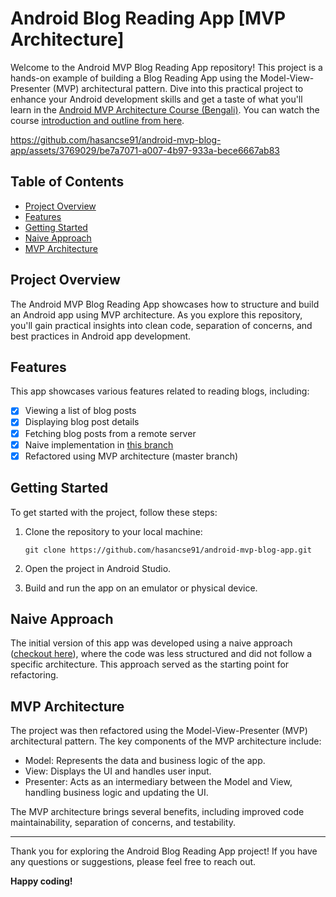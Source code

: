 # Android Blog Reading App [MVP Architecture]

Welcome to the Android MVP Blog Reading App repository! This project is a hands-on example of building a Blog Reading App using the Model-View-Presenter (MVP) architectural pattern. Dive into this practical project to enhance your Android development skills and get a taste of what you'll learn in the [Android MVP Architecture Course (Bengali)](http://learning.megaminds.technology/courses/android-mvp-architecture/details). You can watch the course [introduction and outline from here](https://youtu.be/I7q1jaqGn5g).

https://github.com/hasancse91/android-mvp-blog-app/assets/3769029/be7a7071-a007-4b97-933a-bece6667ab83


## Table of Contents

- [Project Overview](#project-overview)
- [Features](#features)
- [Getting Started](#getting-started)
- [Naive Approach](#naive-approach)
- [MVP Architecture](#mvp-architecture)

## Project Overview

The Android MVP Blog Reading App showcases how to structure and build an Android app using MVP architecture. As you explore this repository, you'll gain practical insights into clean code, separation of concerns, and best practices in Android app development.

## Features

This app showcases various features related to reading blogs, including:

- [x] Viewing a list of blog posts
- [x] Displaying blog post details
- [x] Fetching blog posts from a remote server
- [x] Naive implementation in [this branch](https://github.com/hasancse91/android-mvp-blog-app/tree/naive-approach)
- [x] Refactored using MVP architecture (master branch)

## Getting Started

To get started with the project, follow these steps:

1. Clone the repository to your local machine:
   ```shell
   git clone https://github.com/hasancse91/android-mvp-blog-app.git
   ```

2. Open the project in Android Studio.

3. Build and run the app on an emulator or physical device.

## Naive Approach

The initial version of this app was developed using a naive approach ([checkout here](https://github.com/hasancse91/android-mvp-blog-app/tree/naive-approach)), where the code was less structured and did not follow a specific architecture. This approach served as the starting point for refactoring.

## MVP Architecture

The project was then refactored using the Model-View-Presenter (MVP) architectural pattern. The key components of the MVP architecture include:

- Model: Represents the data and business logic of the app.
- View: Displays the UI and handles user input.
- Presenter: Acts as an intermediary between the Model and View, handling business logic and updating the UI.

The MVP architecture brings several benefits, including improved code maintainability, separation of concerns, and testability.

---

Thank you for exploring the Android Blog Reading App project! If you have any questions or suggestions, please feel free to reach out.

**Happy coding!**
